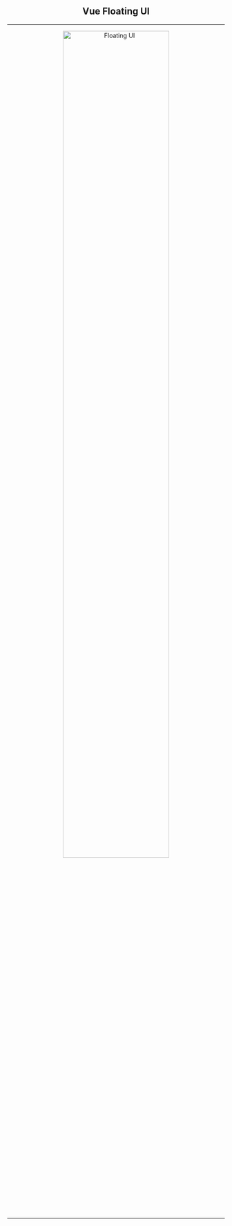 <h2 align="center">Vue Floating UI</h2>

---

<p align="center">
  <img src="https://github.com/floating-ui/floating-ui/blob/master/website/assets/floating-ui-banner.png" alt="Floating UI" width="70%">
<p>

---
